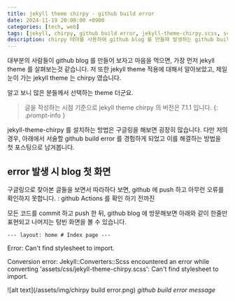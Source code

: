 ```yaml
---
title: jekyll theme chirpy - github build error
date: 2024-11-19 20:00:00 +0900
categories: [tech, web]
tags: [jekyll, chirpy, github build error, jekyll-theme-chirpy.scss, scss]
description: chirpy 테마를 사용하여 github blog 를 만들때 발생하는 github build error
---
```


대부분의 사람들이 github blog 를 만들어 보자고 마음을 먹으면, 가장 먼저 jekyll theme 를 살펴보는것 같습니다.
저 또한 jekyll theme 적용에 대해서 알아보았고, 제일 눈이 가는 jekyll theme 는 chirpy 였습니다. 

알고 보니 많은 분들께서 선택하는 theme 더군요.

> 글을 작성하는 시점 기준으로 jekyll theme chirpy 의 버전은 7.1.1 입니다.
{: .prompt-info }

jekyll-theme-chirpy 를 설치하는 방법은 구글링을 해보면 굉장히 많습니다.
다만 저의 경우, 아래에서 서술할 github build error 를 경험하게 되었고 이를 해결하는 방법을 첫 포스팅으로 남겨봅니다.

## error 발생 시 blog 첫 화면
구글링으로 찾아본 글들을 보면서 따라하다 보면, github 에 push 하고 아무런 오류를 확인하지 못합니다.
: github Actions 를 확인 하기 전까진

모든 코드를 commit 하고 push 한 뒤, github blog 에 방문해보면 아래와 같이 한줄만 표현되고 나머지는 텅빈 화면을 볼 수 있습니다.

```--- layout: home # Index page ---```

Error: Can't find stylesheet to import.

Conversion error: Jekyll::Converters::Scss encountered an error while converting 'assets/css/jekyll-theme-chirpy.scss':
                    Can't find stylesheet to import.

![alt text](/assets/img/chirpy build error.png)
_github build error message_